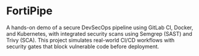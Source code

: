 # FortiPipe
A hands-on demo of a secure DevSecOps pipeline using GitLab CI, Docker, and Kubernetes, with integrated security scans using Semgrep (SAST) and Trivy (SCA). This project simulates real-world CI/CD workflows with security gates that block vulnerable code before deployment.
